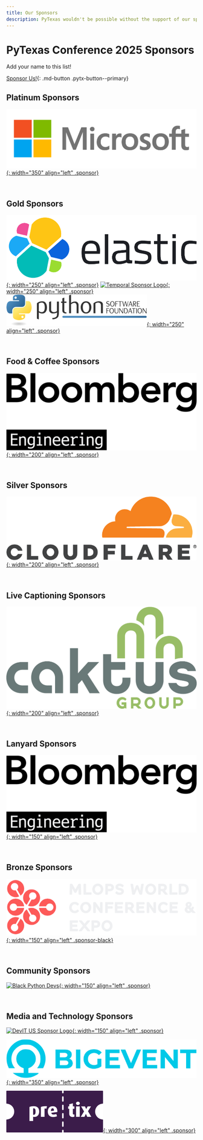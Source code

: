 ```yaml
---
title: Our Sponsors
description: PyTexas wouldn't be possible without the support of our sponsors. Be sure to check them out!
---
```

# PyTexas Conference 2025 Sponsors

Add your name to this list!

[Sponsor Us!](sponsor-us.md){: .md-button .pytx-button--primary}

## Platinum Sponsors

[![Microsoft Sponsor Logo](../assets/images/sponsors/microsoft.png){: width="350" align="left" .sponsor}](https://www.microsoft.com/en-us/)

<br clear=all>

## Gold Sponsors

[![Elastic Sponsor Logo](../assets/images/sponsors/elastic.png){: width="250" align="left" .sponsor}](https://www.elastic.co/)
[![Temporal Sponsor Logo](../assets/images/sponsors/temporal.png){: width="250" align="left" .sponsor}](https://www.temporal.io/)
[![Python Software Foundatin Logo](../assets/images/sponsors/psf.png/){: width="250" align="left" .sponsor}](https://www.python.org/)

<br clear=all>

## Food & Coffee Sponsors

[![Bloomberg Engineering Logo](../assets/images/sponsors/bloomberg.png){: width="200" align="left" .sponsor}](https://www.bloomberg.com/company/values/tech-at-bloomberg/)

<br clear=all>

## Silver Sponsors

[![Elastic Sponsor Logo](../assets/images/sponsors/cloudflare.png){: width="200" align="left" .sponsor}](https://www.cloudflare.com/)

<br clear=all>

## Live Captioning Sponsors

[![Caktus Group Logo](../assets/images/sponsors/caktus.png){: width="200" align="left" .sponsor}](https://www.caktusgroup.com/)

<br clear=all>


## Lanyard Sponsors

[![Bloomberg Engineering Logo](../assets/images/sponsors/bloomberg.png){: width="150" align="left" .sponsor}](https://www.bloomberg.com/company/values/tech-at-bloomberg/)

<br clear=all>

## Bronze Sponsors

[![MLOps World Conference Devs](../assets/images/sponsors/mlops.png){: width="150" align="left" .sponsor-black}](https://mlopsworld.com/)

<br clear=all>

## Community Sponsors

[![Black Python Devs](../assets/images/sponsors/black_python_devs.svg){: width="150" align="left" .sponsor}](https://blackpythondevs.github.io/)

<br clear=all>

## Media and Technology Sponsors

[![DevIT US Sponsor Logo](../assets/images/sponsors/devitus-square2.png){: width="150" align="left" .sponsor}](https://devitjobs.com/jobs/python/all/all)

[![Big Event Sponsor Logo](../assets/images/sponsors/big-event.png){: width="350" align="left" .sponsor}](https://bigevent.io/)


[![Pretix Sponsor Logo](../assets/images/sponsors/pretix.svg){: width="300" align="left" .sponsor}](https://pretix.eu/)
